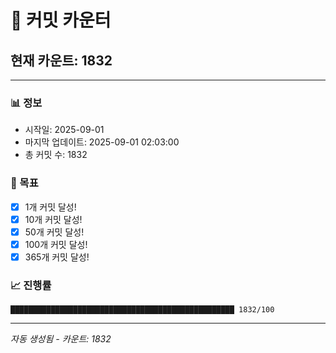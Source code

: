# 🔢 커밋 카운터

## 현재 카운트: 1832

---

### 📊 정보
- 시작일: 2025-09-01
- 마지막 업데이트: 2025-09-01 02:03:00
- 총 커밋 수: 1832

### 🎯 목표
- [x] 1개 커밋 달성!
- [x] 10개 커밋 달성!
- [x] 50개 커밋 달성!
- [x] 100개 커밋 달성!
- [x] 365개 커밋 달성!

### 📈 진행률
```
██████████████████████████████████████████████████ 1832/100
```

---
*자동 생성됨 - 카운트: 1832*
